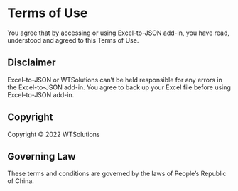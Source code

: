 # Terms of Use
You agree that by accessing or using Excel-to-JSON add-in, you have read, understood and agreed to this Terms of Use.


## Disclaimer
Excel-to-JSON or WTSolutions can’t be held responsible for any errors in the Excel-to-JSON add-in. You agree to back up your Excel file before using Excel-to-JSON add-in.


## Copyright
Copyright © 2022 WTSolutions


## Governing Law
These terms and conditions are governed by the laws of People’s Republic of China.
